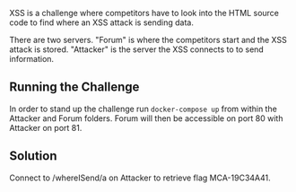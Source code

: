XSS is a challenge where competitors have to look into the HTML source code to find where an XSS attack is sending data.

There are two servers.  "Forum" is where the competitors start and the XSS attack is stored.  "Attacker" is the server 
the XSS connects to to send information.

## Running the Challenge

In order to stand up the challenge run `docker-compose up` from within the Attacker and Forum folders. Forum 
will then be accessible on port 80 with Attacker on port 81.

## Solution ##

Connect to /whereISend/a on Attacker to retrieve flag MCA-19C34A41.